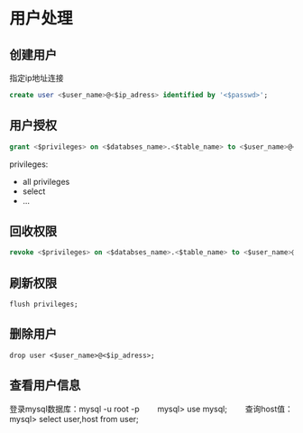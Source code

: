 # 用户处理
## 创建用户
指定ip地址连接
```sql
create user <$user_name>@<$ip_adress> identified by '<$passwd>';
```  
## 用户授权
```sql
grant <$privileges> on <$databses_name>.<$table_name> to <$user_name>@<$ip_adress> [identified by '<$passwd>'];
```  
privileges:
- all privileges
- select
- ...

## 回收权限

```sql
revoke <$privileges> on <$databses_name>.<$table_name> to <$user_name>@<$ip_adress> [identified by '<$passwd>'];
```

## 刷新权限
`flush privileges;`

## 删除用户
`drop user <$user_name>@<$ip_adress>;`


## 查看用户信息
登录mysql数据库：mysql -u root -p
　　mysql> use mysql;
　　查询host值：
mysql> select user,host from user;
